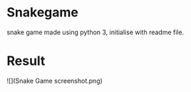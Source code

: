 # Snakegame
snake game made using python 3, initialise with readme file.

# Result

![](Snake Game screenshot.png)
